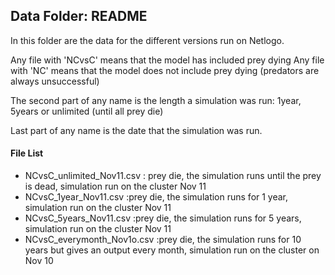 ## Data Folder: README
In this folder are the data for the different versions run on Netlogo.

Any file with 'NCvsC' means that the model has included prey dying
Any file with 'NC' means that the model does not include prey dying (predators are always unsuccessful)

The second part of any name is the length a simulation was run: 1year, 5years or unlimited (until all prey die)

Last part of any name is the date that the simulation was run.

#### File List
- NCvsC_unlimited_Nov11.csv : prey die, the simulation runs until the prey is dead, simulation run on the cluster Nov 11
- NCvsC_1year_Nov11.csv :prey die, the simulation runs for 1 year, simulation run on the cluster Nov 11
- NCvsC_5years_Nov11.csv :prey die, the simulation runs for 5 years, simulation run on the cluster Nov 11
- NCvsC_everymonth_Nov1o.csv :prey die, the simulation runs for 10 years but gives an output every month, simulation run on the cluster on Nov 10


